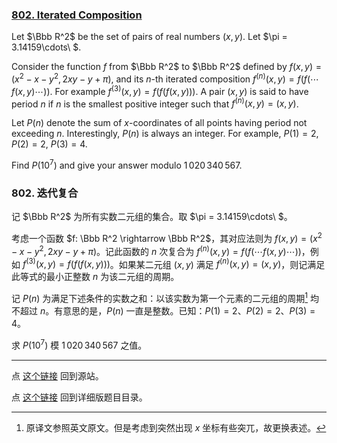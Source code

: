 ### [802. Iterated Composition](https://projecteuler.net/problem=802)

Let $\Bbb R^2$ be the set of pairs of real numbers $(x, y)$. Let $\pi = 3.14159\cdots\ $.

Consider the function $f$ from $\Bbb R^2$ to $\Bbb R^2$ defined by $f(x, y) = (x^2 - x - y^2, 2xy - y + \pi)$, and its $n$-th iterated composition $f^{(n)}(x, y) = f(f(\cdots f(x, y)\cdots))$. For example $f^{(3)}(x, y) = f(f(f(x, y)))$. A pair $(x, y)$ is said to have period $n$ if $n$ is the smallest positive integer such that $f^{(n)}(x, y) = (x, y)$.

Let $P(n)$ denote the sum of $x$-coordinates of all points having period not exceeding $n$.
Interestingly, $P(n)$ is always an integer. For example, $P(1) = 2$, $P(2) = 2$, $P(3) = 4$.

Find $P(10^7)$ and give your answer modulo $1\,020\,340\,567$.

### 802. 迭代复合

记 $\Bbb R^2$ 为所有实数二元组的集合。取 $\pi = 3.14159\cdots\ $。

考虑一个函数 $f: \Bbb R^2 \rightarrow \Bbb R^2$，其对应法则为 $f(x, y) = (x^2 - x - y^2, 2xy - y + \pi)$。记此函数的 $n$ 次复合为 $f^{(n)}(x, y) = f(f(\cdots f(x, y)\cdots))$，例如 $f^{(3)}(x, y) = f(f(f(x, y)))$。如果某二元组 $(x, y)$ 满足 $f^{(n)}(x, y) = (x, y)$，则记满足此等式的最小正整数 $n$ 为该二元组的周期。

记 $P(n)$ 为满足下述条件的实数之和：以该实数为第一个元素的二元组的周期[^1] 均不超过 $n$。有意思的是，$P(n)$ 一直是整数。已知：$P(1) = 2$、$P(2) = 2$、$P(3) = 4$。

求 $P(10^7)$ 模 $1\,020\,340\,567$ 之值。

[^1]: 原译文参照英文原文。但是考虑到突然出现 $x$ 坐标有些突兀，故更换表述。

---

点 [这个链接](https://fsy-juruo.github.io/pe-chinese-translation/) 回到源站。

点 [这个链接](https://fsy-juruo.github.io/pe-chinese-translation/detailed_content_archives.html) 回到详细版题目目录。